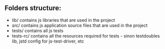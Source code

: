 Folders structure:
---

* lib/ contains js libraries that are used in the project
* src/ contains js application source files that are used in the project
* tests/ contains all js tests
* tests-rc/ contains all the resources required for tests - sinon testdoubles lib, jstd config for js-test-driver, etc